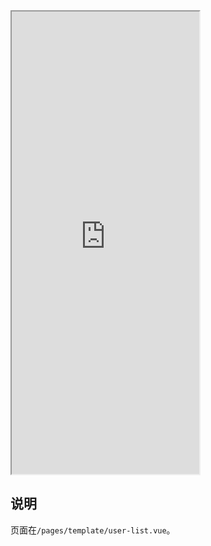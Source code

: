 <div class="simulator">
    <iframe src="https://h5.geui.xyz/#/pages/template/user-list" height="740px"></iframe>
</div>

## 说明
页面在`/pages/template/user-list.vue`。
